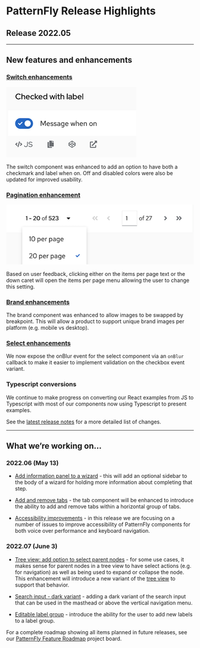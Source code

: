 # PatternFly Release Highlights
## Release 2022.05
----------------------------------------------------------
## New features and enhancements

### [Switch enhancements](https://v4-archive.patternfly.org/v4/components/switch)

![new switch variant](./img/switch.png)

The switch component was enhanced to add an option to have both a checkmark and label when on. Off and disabled colors were also be updated for improved usability.

### [Pagination enhancement](https://v4-archive.patternfly.org/v4/components/pagination)

![pagination control with items per page open](./img/pagination-menu-open.png)

Based on user feedback, clicking either on the items per page text or the down caret will open the items per page menu allowing the user to change this setting.

### [Brand enhancements](https://v4-archive.patternfly.org/v4/components/brand)
The brand component was enhanced to allow images to be swapped by breakpoint. This will allow a product to support unique brand images per platform (e.g. mobile vs desktop).

### [Select enhancements](https://v4-archive.patternfly.org/v4/components/select#select)
We now expose the onBlur event for the select component via an `onBlur` callback to make it easier to implement validation on the checkbox event variant.

### Typescript conversions
We continue to make progress on converting our React examples from JS to Typescript with most of our components now using Typescript to present examples.

See the [latest release notes](https://v4-archive.patternfly.org/v4/developer-resources/release-notes) for a more detailed list of changes.

-----------------------------------------------------------------------------

## What we’re working on...

### 2022.06 (May 13)

* [Add information panel to a wizard](https://github.com/patternfly/patternfly-react/issues/7258) - this will add an optional sidebar to the body of a wizard for holding more information about completing that step.

* [Add and remove tabs](https://github.com/patternfly/patternfly-react/issues/7199) - the tab component will be enhanced to introduce the ability to add and remove tabs within a horizontal group of tabs.

* [Accessibility improvements](https://github.com/patternfly/patternfly-react/issues?q=is%3Aopen+is%3Aissue+label%3Aaccessibility+milestone%3A2022.06) - in this release we are focusing on a number of issues to improve accessibility of PatternFly components for both voice over performance and keyboard navigation.

### 2022.07 (June 3)

* [Tree view: add option to select parent nodes](https://github.com/patternfly/patternfly/issues/4724) - for some use cases, it makes sense for parent nodes in a tree view to have select actions (e.g. for navigation) as well as being used to expand or collapse the node. This enhancement will introduce a new variant of the [tree view](https://v4-archive.patternfly.org/v4/components/tree-view) to support that behavior.

* [Search input - dark variant](https://github.com/patternfly/patternfly/issues/4705) - adding a dark variant of the search input that can be used in the masthead or above the vertical navigation menu.

* [Editable label group](https://github.com/patternfly/patternfly/issues/4756) - introduce the ability for the user to add new labels to a label group.

For a complete roadmap showing all items planned in future releases, see our [PatternFly Feature Roadmap](https://github.com/orgs/patternfly/projects/4?fullscreen=true) project board.

